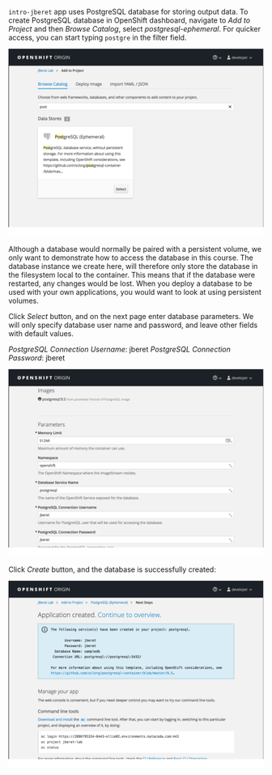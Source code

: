 ``intro-jberet`` app uses PostgreSQL database for storing output data. 
To create PostgreSQL database in OpenShift dashboard, 
navigate to _Add to Project_ and then _Browse Catalog_, select _postgresql-ephemeral_.
For quicker access, you can start typing ``postgre`` in the filter field.

![Select PostgreSQL](../../assets/intro-openshift/java-batch-processing/03-catalog-postgresql.png)

Although a database would normally be paired with a persistent volume, we only want to demonstrate how to access the database in this course. The database instance we create here, will therefore only store the database in the filesystem local to the container. This means that if the database were restarted, any changes would be lost. When you deploy a database to be used with your own applications, you would want to look at using persistent volumes.

Click _Select_ button, and on the next page enter database parameters. We will only specify database
user name and password, and leave other fields with default values.

_PostgreSQL Connection Username_: jberet
_PostgreSQL Connection Password_: jberet

![PostgreSQL Parameters](../../assets/intro-openshift/java-batch-processing/03-postgresql-params.png)

Click _Create_ button, and the database is successfully created:

![PostgreSQL Created](../../assets/intro-openshift/java-batch-processing/03-postgresql-created.png)


